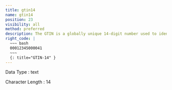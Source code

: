```yaml
---
title: gtin14
name: gtin14
position: 23
visibility: all
method: preferred
description: The GTIN is a globally unique 14-digit number used to identify trade items, products, or services.
right_code: |
  ~~~ bash
  00012345000041
  ~~~
  {: title="GTIN-14" }
---
```


Data Type
: text

Character Length
: 14

